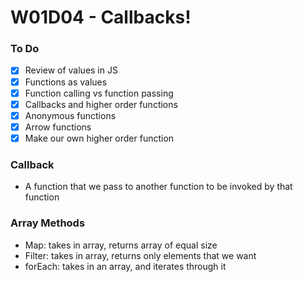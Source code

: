 # W01D04 - Callbacks!

### To Do
- [x] Review of values in JS
- [x] Functions as values
- [x] Function calling vs function passing
- [x] Callbacks and higher order functions
- [x] Anonymous functions
- [x] Arrow functions
- [x] Make our own higher order function

### Callback
* A function that we pass to another function to be invoked by that function

### Array Methods
* Map: takes in array, returns array of equal size
* Filter: takes in array, returns only elements that we want
* forEach: takes in an array, and iterates through it










#
